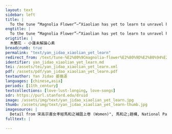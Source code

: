 ```yaml
---
layout: text
sidebar: left
title: |
  To the tune “Magnolia Flower”—“Xiaolian has yet to learn to unravel her heart’s tangled feelings” | 木蘭花 · 小蓮未解論心素
engtitle: |
  To the tune “Magnolia Flower”—“Xiaolian has yet to learn to unravel her heart’s tangled feelings”
origtitle: |
  木蘭花 · 小蓮未解論心素
breadcrumb: true
permalink: "text/yan_jidao_xiaolian_yet_learn"
redirect_from: /text/tune-%E2%80%9Cmagnolia-flower%E2%80%9D%E2%80%94%E2%80%9Cxiaolian-has-yet-learn-unravel-her-heart%E2%80%99s-tangled-feelings%E2%80%9D
identifier: yan_jidao_xiaolian_yet_learn.md
tei: /assets/tei/yan_jidao_xiaolian_yet_learn.xml
pdf: /assets/pdf/yan_jidao_xiaolian_yet_learn.pdf
textauthor: Yan Jidao 晏幾道
languages: [chinese,asia]
periods: [11th_century]
textcollections: [love-lust-longing, love-songs]
sdr: https://purl.stanford.edu/druid 
image: /assets/img/text/yan_jidao_xiaolian_yet_learn.jpg
thumb: /assets/img/text/yan_jidao_xiaolian_yet_learn-thumb.jpg
imagesource: |
  Detail from 宋高宗書女孝經馬和之補圖上卷 (Women)", 馬和之;趙構, National Palace Museum, Accession Number: K2A001100N000000000PBH [Public Domain]
fulltext: |
  
---
```

